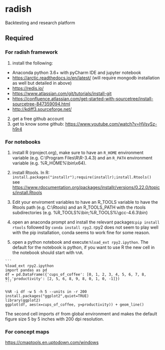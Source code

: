 # radish
Backtesting and research  platform

## Required

### For radish framework

   1) install the following:

   * Anaconda python 3.6+ with pyCharm IDE and jupyter notebook
   * https://arctic.readthedocs.io/en/latest/ (will require mongodb installation as well but detailed in above)
   * https://redis.io/
   * https://www.atlassian.com/git/tutorials/install-git
   * https://confluence.atlassian.com/get-started-with-sourcetree/install-sourcetree-847359094.html
   * http://kdiff3.sourceforge.net/

   2) get a free github account
   3) get to know some github: https://www.youtube.com/watch?v=HVsySz-h9r4

### For notebooks

   1) install R (rproject.org), make sure to have an ```R_HOME``` environment variable (e.g. C:\Program Files\R\R-3.4.3) and an ```R_PATH``` environment variable (e.g. %R_HOME%\bin\x64).
   2) install Rtools. In R:
    ```
    install.packages("installr");require(installr);install.Rtools() 
    ```
    see https://www.rdocumentation.org/packages/installr/versions/0.22.0/topics/install.Rtools
    
   3) Edit your enviroment variables to have an R_TOOLS variable to have the Rtools path (e.g. C:\Rtools) and an R_TOOLS_PATH with the rtools subdirectories (e.g. %R_TOOLS%\bin;%R_TOOLS%\gcc-4.6.3\bin)

   4) open an anaconda prompt and install the relevant packages:```pip install rtools``` followed by ```conda install rpy2```.
    rpy2 does not seem to play well with the pip installation, conda seems to work fine for some reason.

   5) open a python notebook and execute:```%load_ext rpy2.ipython```. The default for the notebook is python, if you want to use R the new cell in the notebook should start with ```%%R```.
    
    ```
    %load_ext rpy2.ipython
    import pandas as pd
    df = pd.DataFrame({'cups_of_coffee': [0, 1, 2, 3, 4, 5, 6, 7, 8, 9],'productivity': [2, 5, 6, 8, 9, 8, 0, 1, 0, -1]})
    ```
   ```
   %%R -i df -w 5 -h 5 --units in -r 200
   install.packages("ggplot2",quiet=TRUE)
   library(ggplot2)
   ggplot(df, aes(x=cups_of_coffee, y=productivity)) + geom_line()
   ```
   The second cell imports ```df```  from global environment and makes the default figure size 5 by 5 inches with 200 dpi resolution.

### For concept maps

https://cmaptools.en.uptodown.com/windows


   




 
